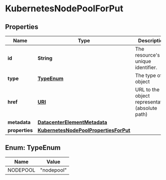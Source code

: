 

# KubernetesNodePoolForPut

## Properties

| Name | Type | Description | Notes |
| ------------ | ------------- | ------------- | ------------- |
| **id** | **String** | The resource&#39;s unique identifier. |  [optional] [readonly] |
| **type** | [**TypeEnum**](#TypeEnum) | The type of object |  [optional] [readonly] |
| **href** | [**URI**](URI.md) | URL to the object representation (absolute path) |  [optional] [readonly] |
| **metadata** | [**DatacenterElementMetadata**](DatacenterElementMetadata.md) |  |  [optional] |
| **properties** | [**KubernetesNodePoolPropertiesForPut**](KubernetesNodePoolPropertiesForPut.md) |  |  |



## Enum: TypeEnum

| Name | Value |
| ---- | -----
| NODEPOOL | &quot;nodepool&quot; |


